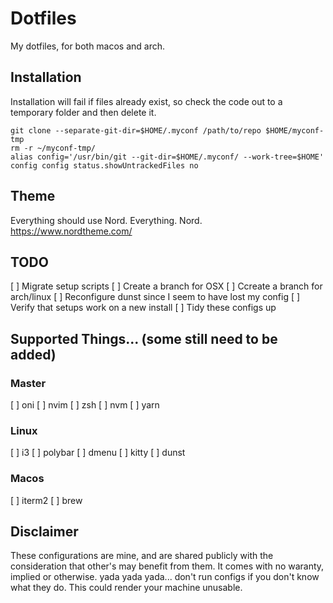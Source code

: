 # Dotfiles
My dotfiles, for both macos and arch.

## Installation
Installation will fail if files already exist, so check the code out to a
temporary folder and then delete it.
```
git clone --separate-git-dir=$HOME/.myconf /path/to/repo $HOME/myconf-tmp
rm -r ~/myconf-tmp/
alias config='/usr/bin/git --git-dir=$HOME/.myconf/ --work-tree=$HOME'
config config status.showUntrackedFiles no
```

## Theme
Everything should use Nord. Everything. Nord. https://www.nordtheme.com/

## TODO
[ ] Migrate setup scripts
[ ] Create a branch for OSX
[ ] Ccreate a branch for arch/linux
[ ] Reconfigure dunst since I seem to have lost my config
[ ] Verify that setups work on a new install
[ ] Tidy these configs up

## Supported Things... (some still need to be added)

### Master
[ ] oni
[ ] nvim
[ ] zsh
[ ] nvm
[ ] yarn

### Linux
[ ] i3
[ ] polybar
[ ] dmenu
[ ] kitty
[ ] dunst

### Macos
[ ] iterm2
[ ] brew

## Disclaimer
These configurations are mine, and are shared publicly with the consideration
that other's may benefit from them.  It comes with no waranty, implied
or otherwise.  yada yada yada... don't run configs if you don't know
what they do.  This could render your machine unusable.

